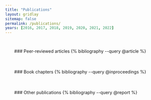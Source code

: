 ```yaml
---
title: "Publications"
layout: gridlay
sitemap: false
permalink: /publications/
years: [2016, 2017, 2018, 2019, 2020, 2021, 2022]
---
```


<style>
.jumbotron{
    padding:3%;
    padding-bottom:10px;
    padding-top:10px;
    margin-top:10px;
    margin-bottom:30px;
}
</style>

<div class="jumbotron">

<div class="jumbotron">
### Peer-reviewed articles
{% bibliography --query @article %}
</div>

<div class="jumbotron">
### Book chapters
{% bibliography --query @inproceedings %}
</div>

<div class="jumbotron">
### Other publications
{% bibliography --query @report %}
</div>
